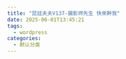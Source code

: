 ```yaml
---
title: "昆廷夫夫V137-摄影师先生 快來幹我"
date: 2025-06-01T13:45:21
tags:
  - wordpress
categories:
  - 默认分类
---
```




